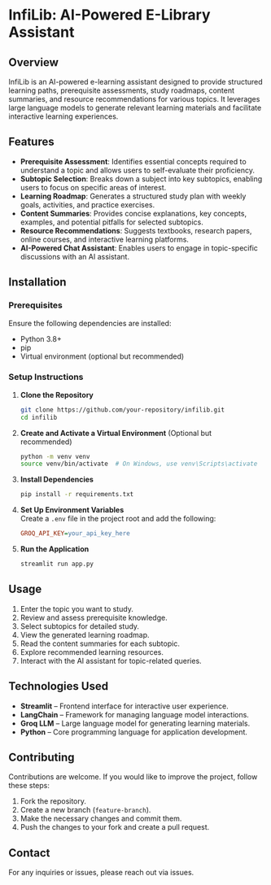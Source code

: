 # InfiLib: AI-Powered E-Library Assistant  

## Overview  

InfiLib is an AI-powered e-learning assistant designed to provide structured learning paths, prerequisite assessments, study roadmaps, content summaries, and resource recommendations for various topics. It leverages large language models to generate relevant learning materials and facilitate interactive learning experiences.  

## Features  

- **Prerequisite Assessment**: Identifies essential concepts required to understand a topic and allows users to self-evaluate their proficiency.  
- **Subtopic Selection**: Breaks down a subject into key subtopics, enabling users to focus on specific areas of interest.  
- **Learning Roadmap**: Generates a structured study plan with weekly goals, activities, and practice exercises.  
- **Content Summaries**: Provides concise explanations, key concepts, examples, and potential pitfalls for selected subtopics.  
- **Resource Recommendations**: Suggests textbooks, research papers, online courses, and interactive learning platforms.  
- **AI-Powered Chat Assistant**: Enables users to engage in topic-specific discussions with an AI assistant.  

## Installation  

### Prerequisites  
Ensure the following dependencies are installed:  

- Python 3.8+  
- pip  
- Virtual environment (optional but recommended)  

### Setup Instructions  

1. **Clone the Repository**  
   ```bash
   git clone https://github.com/your-repository/infilib.git
   cd infilib
   ```  

2. **Create and Activate a Virtual Environment** (Optional but recommended)  
   ```bash
   python -m venv venv
   source venv/bin/activate  # On Windows, use venv\Scripts\activate
   ```  

3. **Install Dependencies**  
   ```bash
   pip install -r requirements.txt
   ```  

4. **Set Up Environment Variables**  
   Create a `.env` file in the project root and add the following:  
   ```ini
   GROQ_API_KEY=your_api_key_here
   ```  

5. **Run the Application**  
   ```bash
   streamlit run app.py
   ```  

## Usage  

1. Enter the topic you want to study.  
2. Review and assess prerequisite knowledge.  
3. Select subtopics for detailed study.  
4. View the generated learning roadmap.  
5. Read the content summaries for each subtopic.  
6. Explore recommended learning resources.  
7. Interact with the AI assistant for topic-related queries.  

## Technologies Used  

- **Streamlit** – Frontend interface for interactive user experience.  
- **LangChain** – Framework for managing language model interactions.  
- **Groq LLM** – Large language model for generating learning materials.  
- **Python** – Core programming language for application development.  

## Contributing  

Contributions are welcome. If you would like to improve the project, follow these steps:  

1. Fork the repository.  
2. Create a new branch (`feature-branch`).  
3. Make the necessary changes and commit them.  
4. Push the changes to your fork and create a pull request.  

## Contact  

For any inquiries or issues, please reach out via issues.  
